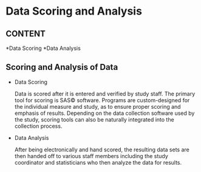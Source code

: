 Data Scoring and Analysis
=========================

CONTENT
-------

*Data Scoring
*Data Analysis

Scoring and Analysis of Data
----------------------------

* Data Scoring

 	Data is scored after it is entered and verified by study staff.
 	The primary tool for scoring is SAS© software. Programs are 
 	custom-designed for the individual measure and study, as to ensure
 	proper scoring and emphasis of results. Depending on the data 
 	collection software used by the study, scoring tools can also be
 	naturally integrated into the collection process.

* Data Analysis

 	After being electronically and hand scored, the resulting data 
 	sets are then handed off to various staff members including the
 	study coordinator and statisticians who then analyze the data for
 	results.